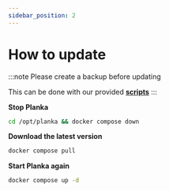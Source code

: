 ```yaml
---
sidebar_position: 2
---
```


# How to update

:::note
Please create a backup before updating

This can be done with our provided **[scripts](Backup%20and%20restore)**
:::



**Stop Planka**
```bash
cd /opt/planka && docker compose down
```

**Download the latest version**
```bash
docker compose pull
```

**Start Planka again**
```bash
docker compose up -d
```